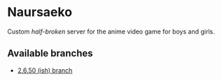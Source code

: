 # Naursaeko
Custom *half-broken* server for the anime video game for boys and girls.

## Available branches
- [2.6.50 (ish) branch](../../tree/2.6-broken)
